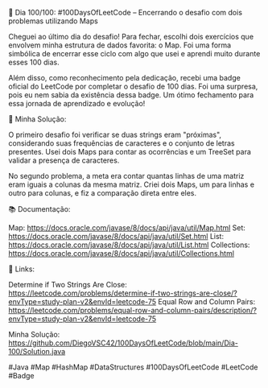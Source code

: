 🚀 Dia 100/100: #100DaysOfLeetCode – Encerrando o desafio com dois problemas utilizando Maps

Cheguei ao último dia do desafio! Para fechar, escolhi dois exercícios que envolvem minha estrutura de dados favorita: o Map. Foi uma forma simbólica de encerrar esse ciclo com algo que usei e aprendi muito durante esses 100 dias.

Além disso, como reconhecimento pela dedicação, recebi uma badge oficial do LeetCode por completar o desafio de 100 dias. Foi uma surpresa, pois eu nem sabia da existência dessa badge. Um ótimo fechamento para essa jornada de aprendizado e evolução!

🌟 Minha Solução:

O primeiro desafio foi verificar se duas strings eram "próximas", considerando suas frequências de caracteres e o conjunto de letras presentes. Usei dois Maps para contar as ocorrências e um TreeSet para validar a presença de caracteres.

No segundo problema, a meta era contar quantas linhas de uma matriz eram iguais a colunas da mesma matriz. Criei dois Maps, um para linhas e outro para colunas, e fiz a comparação direta entre eles.

📚 Documentação:

Map: https://docs.oracle.com/javase/8/docs/api/java/util/Map.html
Set: https://docs.oracle.com/javase/8/docs/api/java/util/Set.html
List: https://docs.oracle.com/javase/8/docs/api/java/util/List.html
Collections: https://docs.oracle.com/javase/8/docs/api/java/util/Collections.html

📌 Links:

Determine if Two Strings Are Close: https://leetcode.com/problems/determine-if-two-strings-are-close/?envType=study-plan-v2&envId=leetcode-75
Equal Row and Column Pairs: https://leetcode.com/problems/equal-row-and-column-pairs/description/?envType=study-plan-v2&envId=leetcode-75

Minha Solução: https://github.com/DiegoVSC42/100DaysOfLeetCode/blob/main/Dia-100/Solution.java

#Java #Map #HashMap #DataStructures #100DaysOfLeetCode #LeetCode #Badge
